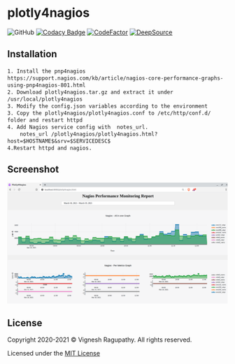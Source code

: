 # plotly4nagios

![GitHub](https://img.shields.io/github/license/vignesh88/plotly4nagios)
[![Codacy Badge](https://api.codacy.com/project/badge/Grade/b5584b07ff944a77a9e1fcd0951c2eb8)](https://app.codacy.com/gh/vignesh88/plotly4nagios?utm_source=github.com&utm_medium=referral&utm_content=vignesh88/plotly4nagios&utm_campaign=Badge_Grade_Settings)
[![CodeFactor](https://www.codefactor.io/repository/github/vignesh88/plotly4nagios/badge)](https://www.codefactor.io/repository/github/vignesh88/plotly4nagios)
[![DeepSource](https://deepsource.io/gh/vignesh88/plotly4nagios.svg/?label=active+issues&show_trend=true)](https://deepsource.io/gh/vignesh88/plotly4nagios/?ref=repository-badge)



## Installation
```
1. Install the pnp4nagios https://support.nagios.com/kb/article/nagios-core-performance-graphs-using-pnp4nagios-801.html
2. Download plotly4nagios.tar.gz and extract it under /usr/local/plotly4nagios
3. Modify the config.json variables according to the environment
3. Copy the plotly4nagios/plotly4nagios.conf to /etc/http/conf.d/ folder and restart httpd
4. Add Nagios service config with  notes_url.
    notes_url /plotly4nagios/plotly4nagios.html?host=$HOSTNAME$&srv=$SERVICEDESC$
4.Restart httpd and nagios.
```

## Screenshot
![Alt text](img/screenshot.png?raw=true "Title")


## License
Copyright 2020-2021 © Vignesh Ragupathy. All rights reserved.

Licensed under the [MIT License](https://github.com/vignesh88/plotly4nagios/blob/ed09f8d687014107c8002d92acbc7acd2f62468a/LICENSE)